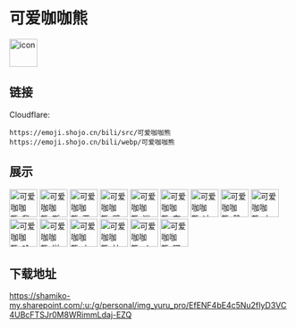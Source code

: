 # 可爱咖咖熊
<img src="https://emoji.shojo.cn/bili/src/可爱咖咖熊/icon.png" width="50" height="50" alt="icon">

## 链接
Cloudflare:
```
https://emoji.shojo.cn/bili/src/可爱咖咖熊
https://emoji.shojo.cn/bili/webp/可爱咖咖熊
```
## 展示
<img src="https://emoji.shojo.cn/bili/src/可爱咖咖熊/可爱咖咖熊-我来了.png" width="50" height="50" alt="可爱咖咖熊-我来了">
<img src="https://emoji.shojo.cn/bili/src/可爱咖咖熊/可爱咖咖熊-斯道普.png" width="50" height="50" alt="可爱咖咖熊-斯道普">
<img src="https://emoji.shojo.cn/bili/src/可爱咖咖熊/可爱咖咖熊-严肃.png" width="50" height="50" alt="可爱咖咖熊-严肃">
<img src="https://emoji.shojo.cn/bili/src/可爱咖咖熊/可爱咖咖熊-劈个叉.png" width="50" height="50" alt="可爱咖咖熊-劈个叉">
<img src="https://emoji.shojo.cn/bili/src/可爱咖咖熊/可爱咖咖熊-迷糊.png" width="50" height="50" alt="可爱咖咖熊-迷糊">
<img src="https://emoji.shojo.cn/bili/src/可爱咖咖熊/可爱咖咖熊-奈斯.png" width="50" height="50" alt="可爱咖咖熊-奈斯">
<img src="https://emoji.shojo.cn/bili/src/可爱咖咖熊/可爱咖咖熊-冲啊.png" width="50" height="50" alt="可爱咖咖熊-冲啊">
<img src="https://emoji.shojo.cn/bili/src/可爱咖咖熊/可爱咖咖熊-静坐.png" width="50" height="50" alt="可爱咖咖熊-静坐">
<img src="https://emoji.shojo.cn/bili/src/可爱咖咖熊/可爱咖咖熊-小画家.png" width="50" height="50" alt="可爱咖咖熊-小画家">
<img src="https://emoji.shojo.cn/bili/src/可爱咖咖熊/可爱咖咖熊-哈喽.png" width="50" height="50" alt="可爱咖咖熊-哈喽">
<img src="https://emoji.shojo.cn/bili/src/可爱咖咖熊/可爱咖咖熊-送你花花.png" width="50" height="50" alt="可爱咖咖熊-送你花花">
<img src="https://emoji.shojo.cn/bili/src/可爱咖咖熊/可爱咖咖熊-上班上班.png" width="50" height="50" alt="可爱咖咖熊-上班上班">
<img src="https://emoji.shojo.cn/bili/src/可爱咖咖熊/可爱咖咖熊-拉伸一下.png" width="50" height="50" alt="可爱咖咖熊-拉伸一下">
<img src="https://emoji.shojo.cn/bili/src/可爱咖咖熊/可爱咖咖熊-skr.png" width="50" height="50" alt="可爱咖咖熊-skr">
<img src="https://emoji.shojo.cn/bili/src/可爱咖咖熊/可爱咖咖熊-嘿哟.png" width="50" height="50" alt="可爱咖咖熊-嘿哟">

## 下载地址

https://shamiko-my.sharepoint.com/:u:/g/personal/img_yuru_pro/EfENF4bE4c5Nu2fIyD3VC4UBcFTSJr0M8WRimmLdaj-EZQ